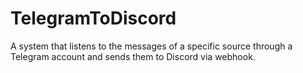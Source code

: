 # TelegramToDiscord
A system that listens to the messages of a specific source through a Telegram account and sends them to Discord via webhook.
